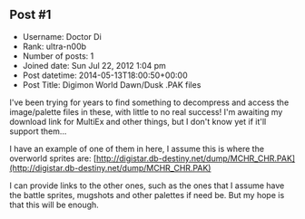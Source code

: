 ## Post #1
- Username: Doctor Di
- Rank: ultra-n00b
- Number of posts: 1
- Joined date: Sun Jul 22, 2012 1:04 pm
- Post datetime: 2014-05-13T18:00:50+00:00
- Post Title: Digimon World Dawn/Dusk .PAK files

I've been trying for years to find something to decompress and access the image/palette files in these, with little to no real success!  I'm awaiting my download link for MultiEx and other things, but I don't know yet if it'll support them...

I have an example of one of them in here, I assume this is where the overworld sprites are:
[http://digistar.db-destiny.net/dump/MCHR_CHR.PAK](http://digistar.db-destiny.net/dump/MCHR_CHR.PAK)

I can provide links to the other ones, such as the ones that I assume have the battle sprites, mugshots and other palettes if need be.  But my hope is that this will be enough.

